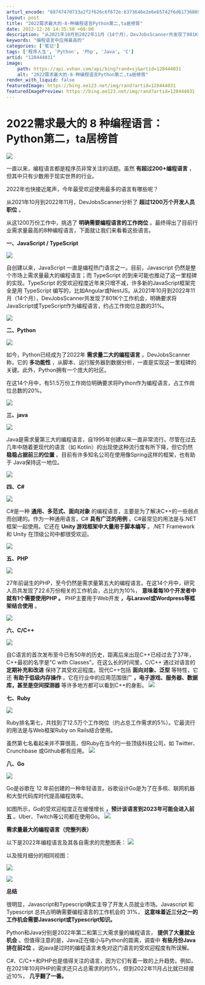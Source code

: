 ```yaml
---
arturl_encode: "68747470733a2f2f626c6f672e:6373646e2e6e65742f6d6173686962696e676a69616f79752f:61727469636c652f64657461696c732f313238343434303331"
layout: post
title: "2022需求最大的-8-种编程语言Python第二,ta居榜首"
date: 2022-12-26 14:35:50 +08:00
description: "从2021年10月到2022年11月（14个月），DevJobsScanner共发现了801K个工作"
keywords: "编程语言中应用最高的"
categories: ['笔记']
tags: ['程序人生', 'Python', 'Php', 'Java', 'C']
artid: "128444031"
image:
    path: https://api.vvhan.com/api/bing?rand=sj&artid=128444031
    alt: "2022需求最大的-8-种编程语言Python第二,ta居榜首"
render_with_liquid: false
featuredImage: https://bing.ee123.net/img/rand?artid=128444031
featuredImagePreview: https://bing.ee123.net/img/rand?artid=128444031
---
```


# 2022需求最大的 8 种编程语言：Python第二，ta居榜首

![](https://i-blog.csdnimg.cn/blog_migrate/def7b8aaa1efd4cafc8d59016c806769.png)

一直以来，编程语言都是程序员非常关注的话题。虽然
**有超过200+编程语言**
，但其中只有少数用于现实世界的行业。

2022年也快接近尾声，今年最受欢迎使用最多的语言有哪些呢？

从2021年10月到2022年11月，DevJobsScanner分析了
**超过1200万个开发人员职位**
。

从这1200万份工作中，挑选了
**明确需要编程语言的工作岗位**
。最终得出了目前行业需求量最高的8种编程语言，下面就让我们来看看这些语言。

**一、JavaScript / TypeScript**

![](https://i-blog.csdnimg.cn/blog_migrate/dca356cc4f13b4baac763d941fbe489a.png)

自创建以来，JavaScript 一直是编程热门语言之一。目前，Javascript 仍然是整个市场上需求量最大的编程语言；而 TypeScript 的到来可能也推动了这一里程碑的实现。TypeScript 的受欢迎程度近年来只增不减，许多新的JavaScript框架完全是用 TypeScript 编写的，比如Angular或NestJS。从2021年10月到2022年11月（14个月），DevJobsScanner共发现了801K个工作机会，明确要求将 JavaScript或TypeScript作为编程语言，约占工作岗位总数的31%。

![](https://i-blog.csdnimg.cn/blog_migrate/0f08b9f04ee5bc5842d5bab705e6f1cc.png)

**二、Python**

![](https://i-blog.csdnimg.cn/blog_migrate/5332c39f0fe295ff6e4f81c397f8d679.png)

如今，Python已经成为了2022年
**需求量二大的编程语言**
。DevJobsScanner 称，它的
**多功能性**
，从脚本、运行服务器到数据分析，一直是实现这一里程碑的关键。此外，Python拥有一个庞大的社区。

在这14个月中，有51.5万份工作岗位明确要求将Python作为编程语言，占工作岗位总数的20%。

![](https://i-blog.csdnimg.cn/blog_migrate/5b446aa16c52c0ce09c0333f8fed6dd6.png)

**三、java**

![](https://i-blog.csdnimg.cn/blog_migrate/573a7ff420446d4f5e0d3381eaf5b2d2.png)

Java是需求量第三大的编程语言，自1995年创建以来一直非常流行。尽管在过去几年中随着更现代的语言（如 Kotlin）的出现使这种流行度有所下降，但它仍然
**稳稳占据前三的位置**
。目前有许多知名公司在使用像Spring这样的框架，也有助于 Java保持这一地位。

![](https://i-blog.csdnimg.cn/blog_migrate/ebac06b4fe03ed5b4a5f6c682f477a72.png)

**四、C#**

![](https://i-blog.csdnimg.cn/blog_migrate/017dc291a852d2c092ae89050c81e85c.png)

C#是一种
**通用、多范式、面向对象**
的编程语言，主要是为了解决C++的一些弱点而创建的。作为一种通用语言，C#
**具有广泛的用例**
。C#最常见的用法是与.NET 框架一起使用。它还在
**Unity 游戏框架中大量用于脚本编写**
。.NET Framework 和 Unity 在顶级公司中都很受欢迎。

![](https://i-blog.csdnimg.cn/blog_migrate/c11a548e990b6b5913690e25775ad828.png)

**五、PHP**

![](https://i-blog.csdnimg.cn/blog_migrate/e71e44e5dc720957959ca7b2383d1d11.png)

27年前诞生的PHP，至今仍然是需求量第五大的编程语言。在这14个月中，研究人员共发现了22.6万份相关的工作机会，占比约为10%，
**意味着每10个开发者中就有1个需要使用PHP 。**
PHP主要用于Web开发
**，与Laravel或Wordpress等框架结合使用**
。

![](https://i-blog.csdnimg.cn/blog_migrate/d094e9ad3be29434d59d783bcbf32434.png)

**六、C/C++**

![](https://i-blog.csdnimg.cn/blog_migrate/917eddfe2a945c9c9ebc72777eaa0d6b.png)

自C语言的首次发布至今已有50年的历史，距离后来出现C++已经过去了37年，C++最初的名字是"C with Classes"。在这么长的时间里，C/C++ 通过对语言的
**定期补充和改进**
保持了其受欢迎程度。现代C++包括
**面向对象、泛型**
等特性，它还
**有助于低级内存操作**
。它在行业中的应用范围很广
**，电子游戏、服务器、数据库，甚至是空间探测器**
等许多地方都可以看到C++的身影。
![](https://i-blog.csdnimg.cn/blog_migrate/303bea293f90934d8927c17ad8aebab7.png)

**七、Ruby**

![](https://i-blog.csdnimg.cn/blog_migrate/b727c12935c55cfc4888550e90a661c8.png)

Ruby排名第七，共找到了12.5万个工作岗位（约占总工作需求的5%）。它最流行的用法是与Web框架Ruby on Rails结合使用。

虽然第七名看起来并不算很高，但Ruby在当今的一些顶级科技公司，如 Twitter、Crunchbase 或Github都有应用。
![](https://i-blog.csdnimg.cn/blog_migrate/ae5b1a1c3fbc772501e26a43f807a2d2.png)

**八、Go**

![](https://i-blog.csdnimg.cn/blog_migrate/4bb22c19bbec5fe225ce83d50acbf50e.png)

Go是谷歌在 12 年前创建的一种年轻语言。谷歌设计Go是为了在多核、联网机器和大型代码库时代提高编程效率。

如图所示，Go的受欢迎程度正在缓慢增长
**，预计该语言到2023年可能会进入前五**
。Uber、Twitch等公司都在使用Go。
![](https://i-blog.csdnimg.cn/blog_migrate/ccb4f640fb2d5e14362ddf844de6806e.png)

**需求量最大的编程语言（完整列表）**

以下是2022年编程语言及其各自需求的完整图表：
![](https://i-blog.csdnimg.cn/blog_migrate/1aa916848edc4ac9943e27c5a806ca6f.png)

以及按月细分的相同视图：

![](https://i-blog.csdnimg.cn/blog_migrate/d10938235f1fc35065f3307023167bb0.png)

![](https://i-blog.csdnimg.cn/blog_migrate/9c166251e2b5a668d8752f8a676d6164.png)

**总结**

很明显，Javascript和Typescript确实主导了开发人员就业市场。Javascript 和 Typescript 总共占明确需要编程语言的工作机会的 31%，
**这意味着近三分之一的工作机会需要Javascript或Typescript知识。**

Python和Java分别是2022年第二和第三大需求量的编程语言，
**提供了大量就业机会**
。但值得注意的是，Java正在缩小与Python的距离，调查中
**有些月份Java排在前2位**
。说java是过时的编程语言未免对这门语言的受欢迎程度有所误解。

C#、C/C++和PHP也是值得关注的语言，因为它们有着一致的上升趋势。例如，在2021年10月PHP的需求还只占总需求的约5%，但到2022年11月占比就已经接近10%，
**几乎翻了一番。**